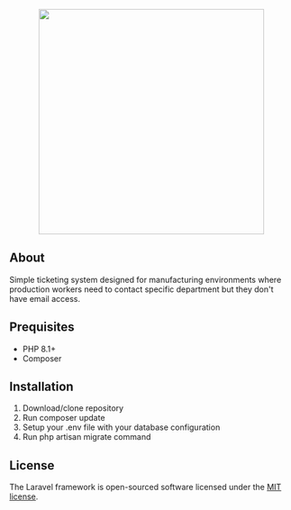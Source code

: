 <p align="center"><img src="https://raw.githubusercontent.com/laravel/art/master/logo-lockup/5%20SVG/2%20CMYK/1%20Full%20Color/laravel-logolockup-cmyk-red.svg" width="400"></p>


## About
Simple ticketing system designed for manufacturing environments where production workers need to contact specific department but they don't have email access.

## Prequisites
- PHP 8.1+
- Composer

## Installation
1. Download/clone repository
2. Run composer update
3. Setup your .env file with your database configuration
4. Run php artisan migrate command

## License

The Laravel framework is open-sourced software licensed under the [MIT license](https://opensource.org/licenses/MIT).
